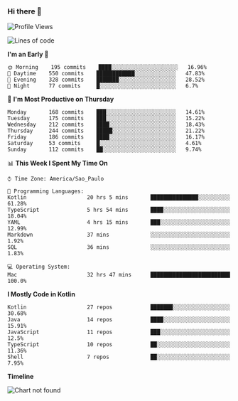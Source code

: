 ### Hi there 👋

<!--
**fernandonogueira/fernandonogueira** is a ✨ _special_ ✨ repository because its `README.md` (this file) appears on your GitHub profile.

Here are some ideas to get you started:

- 🔭 I’m currently working on ...
- 🌱 I’m currently learning ...
- 👯 I’m looking to collaborate on ...
- 🤔 I’m looking for help with ...
- 💬 Ask me about ...
- 📫 How to reach me: ...
- 😄 Pronouns: ...
- ⚡ Fun fact: ...
-->

<!--START_SECTION:waka-->
![Profile Views](http://img.shields.io/badge/Profile%20Views-0-blue)

![Lines of code](https://img.shields.io/badge/From%20Hello%20World%20I%27ve%20Written-525423%20lines%20of%20code-blue)

**I'm an Early 🐤** 

```text
🌞 Morning    195 commits    ████░░░░░░░░░░░░░░░░░░░░░   16.96% 
🌆 Daytime    550 commits    ████████████░░░░░░░░░░░░░   47.83% 
🌃 Evening    328 commits    ███████░░░░░░░░░░░░░░░░░░   28.52% 
🌙 Night      77 commits     █░░░░░░░░░░░░░░░░░░░░░░░░   6.7%

```
📅 **I'm Most Productive on Thursday** 

```text
Monday       168 commits    ███░░░░░░░░░░░░░░░░░░░░░░   14.61% 
Tuesday      175 commits    ███░░░░░░░░░░░░░░░░░░░░░░   15.22% 
Wednesday    212 commits    ████░░░░░░░░░░░░░░░░░░░░░   18.43% 
Thursday     244 commits    █████░░░░░░░░░░░░░░░░░░░░   21.22% 
Friday       186 commits    ████░░░░░░░░░░░░░░░░░░░░░   16.17% 
Saturday     53 commits     █░░░░░░░░░░░░░░░░░░░░░░░░   4.61% 
Sunday       112 commits    ██░░░░░░░░░░░░░░░░░░░░░░░   9.74%

```


📊 **This Week I Spent My Time On** 

```text
⌚︎ Time Zone: America/Sao_Paulo

💬 Programming Languages: 
Kotlin                   20 hrs 5 mins       ███████████████░░░░░░░░░░   61.28% 
TypeScript               5 hrs 54 mins       ████░░░░░░░░░░░░░░░░░░░░░   18.04% 
YAML                     4 hrs 15 mins       ███░░░░░░░░░░░░░░░░░░░░░░   12.99% 
Markdown                 37 mins             ░░░░░░░░░░░░░░░░░░░░░░░░░   1.92% 
SQL                      36 mins             ░░░░░░░░░░░░░░░░░░░░░░░░░   1.83%

💻 Operating System: 
Mac                      32 hrs 47 mins      █████████████████████████   100.0%

```

**I Mostly Code in Kotlin** 

```text
Kotlin                   27 repos            ███████░░░░░░░░░░░░░░░░░░   30.68% 
Java                     14 repos            ████░░░░░░░░░░░░░░░░░░░░░   15.91% 
JavaScript               11 repos            ███░░░░░░░░░░░░░░░░░░░░░░   12.5% 
TypeScript               10 repos            ██░░░░░░░░░░░░░░░░░░░░░░░   11.36% 
Shell                    7 repos             ██░░░░░░░░░░░░░░░░░░░░░░░   7.95%

```


**Timeline**

![Chart not found](https://raw.githubusercontent.com/fernandonogueira/fernandonogueira/master/charts/bar_graph.png) 


<!--END_SECTION:waka-->

